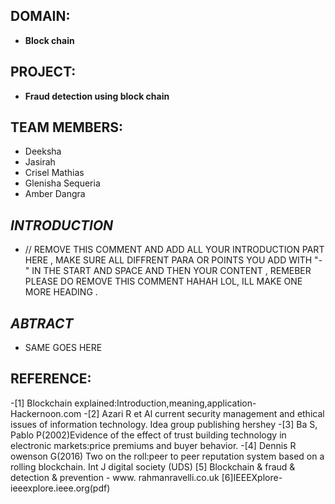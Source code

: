 ## DOMAIN:
- **Block chain** 
## PROJECT: 
- **Fraud detection using block chain**
## TEAM MEMBERS:
- Deeksha
- Jasirah
- Crisel Mathias 
- Glenisha Sequeria 
- Amber Dangra

## *INTRODUCTION*
- // REMOVE THIS COMMENT AND ADD ALL YOUR INTRODUCTION PART HERE , MAKE SURE ALL DIFFRENT PARA OR POINTS YOU ADD WITH "-" IN THE START AND SPACE AND THEN YOUR CONTENT , REMEBER PLEASE DO REMOVE THIS COMMENT HAHAH LOL, ILL MAKE ONE MORE HEADING .
## *ABTRACT*
- SAME GOES HERE


## REFERENCE:
-[1] Blockchain explained:Introduction,meaning,application- Hackernoon.com
-[2] Azari R et Al current security management and ethical issues of information technology. Idea group publishing hershey
-[3] Ba S, Pablo P(2002)Evidence of the effect of trust building technology in electronic markets:price premiums and buyer behavior.
-[4] Dennis R owenson G(2016) Two on the roll:peer to peer reputation system based on a rolling blockchain. Int J digital society (UDS) 
[5] Blockchain & fraud & detection & prevention - www. rahmanravelli.co.uk
[6]IEEEXplore- ieeexplore.ieee.org(pdf)
